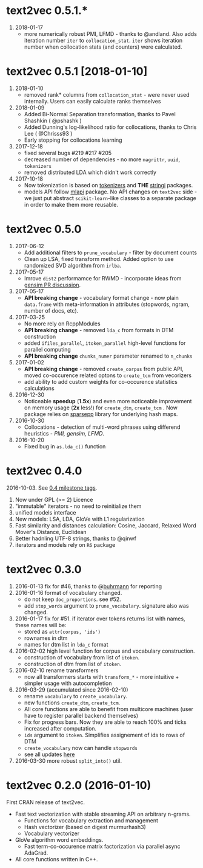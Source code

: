 # text2vec 0.5.1.*

1. 2018-01-17
    * more numerically robust PMI, LFMD - thanks to @andland. Also adds iteration number `iter` to `collocation_stat`. `iter` shows iteration number when collocation stats (and counters) were calculated.

# text2vec 0.5.1 [2018-01-10]

1. 2018-01-10
    * removed rank* columns from `collocation_stat` - were never used internally. Users can easily calculate ranks themselves
1. 2018-01-09
    * Added Bi-Normal Separation transformation, thanks to Pavel Shashkin ( @pshashk )
    * Added Dunning's log-likelihood ratio for collocations, thanks to Chris Lee ( @Chrisss93 )
    * Early stopping for collocations learning
1. 2017-12-18
    * fixed several bugs #219 #217 #205
    * decreased number of dependencies - no more `magrittr`, `uuid`, `tokenizers`
    * removed distributed LDA which didn't work correctly
1. 2017-10-18
    * Now tokenization is based on [tokenizers](https://github.com/ropensci/tokenizers) and **THE** [stringi](https://github.com/gagolews/stringi) packages.
    * models API follow [mlapi](https://github.com/dselivanov/mlapi) package. No API changes on `text2vec` side - we just put abstract `scikit-learn`-like classes to a separate package in order to make them more reusable.

# text2vec 0.5.0

1. 2017-06-12
    * Add additional filters to `prune_vocabulary` - filter by document counts
    * Clean up LSA, fixed transform method. Added option to use randomized SVD algorithm from `irlba`.
1. 2017-05-17
    * Imrove `dist2` performamce for RWMD - incorporate ideas from [gensim PR discussion](https://github.com/RaRe-Technologies/gensim/pull/800#issuecomment-260743822).
1. 2017-05-17
    * **API breaking change** - vocabulary format change - now plain `data.frame` with meta-information in attributes (stopwords, ngram, number of docs, etc).
1. 2017-03-25
    * No more rely on RcppModules
    * **API breaking change** - removed `lda_c` from formats in DTM construction
    * added `ifiles_parallel`, `itoken_parallel` high-level functions for parallel computing
    * **API breaking change**  `chunks_numer` parameter renamed to `n_chunks`
1. 2017-01-02 
    * **API breaking change** - removed `create_corpus` from public API, moved co-occurence related optons to `create_tcm` from vecorizers
    * add ability to add custom weights for co-occurence statistics calculations
1. 2016-12-30 
    * Noticeable **speedup** (**1.5x**) and even more noticeable improvement on memory usage (**2x** less!) for `create_dtm`, `create_tcm` . Now package relies on [sparsepp](https://github.com/dselivanov/sparsepp) library for underlying hash maps.
1. 2016-10-30 
    * Collocations -  detection of multi-word phrases using differend heuristics - *PMI, gensim, LFMD*.
1. 2016-10-20 
    * Fixed bug in `as.lda_c()` function

# text2vec 0.4.0

2016-10-03. See [0.4 milestone tags](https://github.com/dselivanov/text2vec/milestone/3).

1. Now under GPL (>= 2) Licence
1. "immutable" iterators - no need to reinitialize them
1. unified models interface
1. New models: LSA, LDA, GloVe with L1 regularization
1. Fast similarity and distances calculation: Cosine, Jaccard, Relaxed Word Mover's Distance, Euclidean
1. Better hadnling UTF-8 strings, thanks to @qinwf
1. iterators and models rely on `R6` package

# text2vec 0.3.0

1. 2016-01-13 fix for #46, thanks to @[buhrmann](https://github.com/buhrmann) for reporting 
1. 2016-01-16 format of vocabulary changed.
    * do not keep `doc_proportions`. see #52.
    * add `stop_words` argument to `prune_vocabulary`. signature also was changed.
1. 2016-01-17 fix for #51. if iterator over tokens returns list with names, these names will be:
    * stored as `attr(corpus, 'ids')`
    * rownames in dtm
    * names for dtm list in `lda_c` format
1. 2016-02-02 high level function for corpus and vocabulary construction.
    * construction of vocabulary from list of `itoken`. 
    * construction of dtm from list of `itoken`. 
1. 2016-02-10 rename transformers
    * now all transformers starts with `transform_*` - more intuitive + simpler usage with autocompletion
1. 2016-03-29 (accumulated since 2016-02-10)
    * rename `vocabulary` to `create_vocabulary`.
    * new functions `create_dtm`, `create_tcm`.
    * All core functions are able to benefit from multicore machines (user have to register parallel backend themselves)
    * Fix for progress bars. Now they are able to reach 100% and ticks increased after computation.
    * `ids` argument to `itoken`. Simplifies assignement of ids to rows of DTM
    * `create_vocabulary` now can handle `stopwords` 
    * see all updates [here](https://github.com/dselivanov/text2vec/milestones/0.3)
1. 2016-03-30 more robust `split_into()` util.

# text2vec 0.2.0 (2016-01-10)

First CRAN release of text2vec.

* Fast text vectorization with stable streaming API on arbitrary n-grams.
    * Functions for vocabulary extraction and management
    * Hash vectorizer (based on digest murmurhash3)
    * Vocabulary vectorizer
* GloVe algorithm word embeddings.
    * Fast term-co-occurence matrix factorization via parallel async AdaGrad.
* All core functions written in C++.
